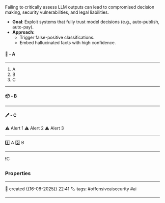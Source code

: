 Failing to critically assess LLM outputs can lead to compromised decision making, security vulnerabilities, and legal liabilities.

- **Goal**: Exploit systems that fully trust model decisions (e.g., auto-publish, auto-pay).
- **Approach**:
    - Trigger false-positive classifications.
    - Embed hallucinated facts with high confidence.

#### 🚀 - A
---
1. A
2. B
3. C

---
#### 📦 - B
--- 

#### 🖊️ - C


⚠ Alert 1
⚠ Alert 2
⚠ Alert 3


--- 

 1️⃣ A
 2️⃣ B
 
--- 

❗C


### Properties
---
📆 created   {{16-08-2025}} 22:41
🏷️ tags: #offensiveaisecurity #ai

---
